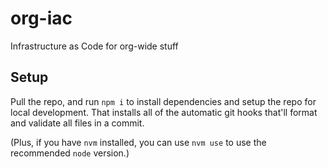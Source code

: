 # org-iac

Infrastructure as Code for org-wide stuff

## Setup

Pull the repo, and run `npm i` to install dependencies and setup the repo for local development.
That installs all of the automatic git hooks that'll format and validate all files in a commit.

(Plus, if you have `nvm` installed, you can use `nvm use` to use the recommended `node` version.)
